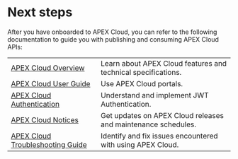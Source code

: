 # Next steps

After you have onboarded to APEX Cloud, you can refer to the following documentation to guide you with publishing and consuming APEX Cloud APIs:

|    |    |
| -- | -- |
| [APEX Cloud Overview](https://www.developer.tech.gov.sg/products/categories/data-and-apis/apex-cloud/overview) | Learn about APEX Cloud features and technical specifications. |
| [APEX Cloud User Guide](https://sections.developer.tech.gov.sg/sections/apex-cloud-user-guide) | Use APEX Cloud portals. |
| [APEX Cloud Authentication](https://sections.developer.tech.gov.sg/sections/apex-cloud-authentication) | Understand and implement JWT Authentication. |
| [APEX Cloud Notices](https://sections.developer.tech.gov.sg/sections/apex-cloud-notices) | Get updates on APEX Cloud releases and maintenance schedules. |
| [APEX Cloud Troubleshooting Guide](https://sections.developer.tech.gov.sg/sections/apex-cloud-troubleshooting-guide) | Identify and fix issues encountered with using APEX Cloud. |

